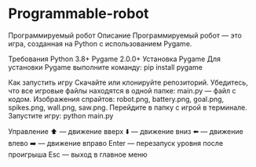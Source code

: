 # Programmable-robot
Программируемый робот
Описание
Программируемый робот — это игра, созданная на Python с использованием Pygame.

Требования
Python 3.8+
Pygame 2.0.0+
Установка Pygame
Для установки Pygame выполните команду:
pip install pygame

Как запустить игру
Скачайте или клонируйте репозиторий.
Убедитесь, что все игровые файлы находятся в одной папке:
main.py — файл с кодом.
Изображения спрайтов: robot.png, battery.png, goal.png, spikes.png, wall.png, saw.png.
Перейдите в папку с игрой в терминале.
Запустите игру:
python main.py


Управление
⬆️ — движение вверх
⬇️ — движение вниз
⬅️ — движение влево
➡️ — движение вправо
Enter — перезапуск уровня после проигрыша
Esc — выход в главное меню